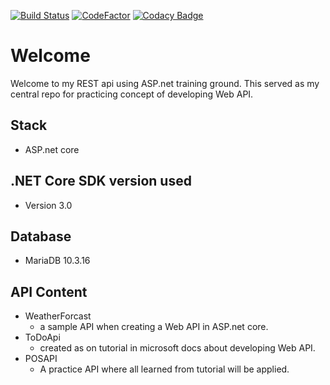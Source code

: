 [![Build Status](https://travis-ci.com/BernabePosadas/REST_api_with_asp_net.svg?branch=master)](https://travis-ci.com/BernabePosadas/REST_api_with_asp_net)
[![CodeFactor](https://www.codefactor.io/repository/github/bernabeposadas/rest_api_with_asp_net/badge/master)](https://www.codefactor.io/repository/github/bernabeposadas/rest_api_with_asp_net/overview/master)
[![Codacy Badge](https://api.codacy.com/project/badge/Grade/8576608bb8c34fcdb7c5024c595a5418)](https://www.codacy.com/manual/BernabePosadas/REST_api_with_asp_net?utm_source=github.com&amp;utm_medium=referral&amp;utm_content=BernabePosadas/REST_api_with_asp_net&amp;utm_campaign=Badge_Grade)
# Welcome
Welcome to my REST api using ASP.net training ground. This served as my central repo for practicing concept of developing Web API.   


## Stack
  - ASP.net core 


## .NET Core SDK version used
  - Version 3.0


## Database
  - MariaDB 10.3.16


## API Content
  - WeatherForcast 
    - a sample API when creating a Web API in ASP.net core.
  - ToDoApi
    - created as on tutorial in microsoft docs about developing Web API.
  - POSAPI
    - A practice API where all learned from tutorial will be applied. 
  
